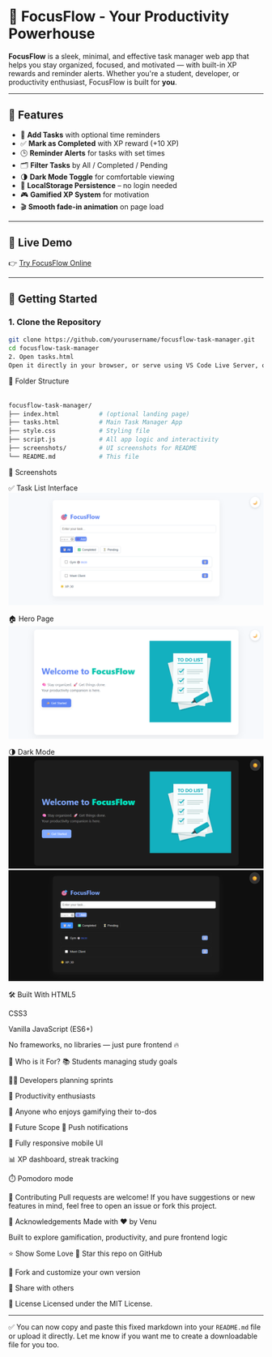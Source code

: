 # 🎯 FocusFlow - Your Productivity Powerhouse

**FocusFlow** is a sleek, minimal, and effective task manager web app that helps you stay organized, focused, and motivated — with built-in XP rewards and reminder alerts. Whether you're a student, developer, or productivity enthusiast, FocusFlow is built for **you**.

---

## 🌟 Features

- 📝 **Add Tasks** with optional time reminders  
- ✅ **Mark as Completed** with XP reward (+10 XP)  
- 🕒 **Reminder Alerts** for tasks with set times  
- 🗂️ **Filter Tasks** by All / Completed / Pending  
- 🌗 **Dark Mode Toggle** for comfortable viewing  
- 💾 **LocalStorage Persistence** – no login needed  
- 🎮 **Gamified XP System** for motivation  
- 🎬 **Smooth fade-in animation** on page load  

---

## 🔗 Live Demo

👉 [Try FocusFlow Online](https://github.com/Venuu07/focusflow-task-manager)

---

## 🚀 Getting Started

### 1. Clone the Repository

```bash
git clone https://github.com/yourusername/focusflow-task-manager.git
cd focusflow-task-manager
2. Open tasks.html
Open it directly in your browser, or serve using VS Code Live Server, or deploy on any static host like GitHub Pages, Netlify, or Vercel.
```

📁 Folder Structure

```bash

focusflow-task-manager/
├── index.html           # (optional landing page)
├── tasks.html           # Main Task Manager App
├── style.css            # Styling file
├── script.js            # All app logic and interactivity
├── screenshots/         # UI screenshots for README
└── README.md            # This file
```
📸 Screenshots

✅ Task List Interface
![Task List](screenshots/task-list.png)

🏠 Hero Page
![Hero page](screenshots/hero-page.png)

🌗 Dark Mode
![Dark Mode-Hero Page](screenshots/hero-page-dm.png)
![Dark Mode Task List](screenshots/task-list-dm.png)



🛠️ Built With
HTML5

CSS3

Vanilla JavaScript (ES6+)

No frameworks, no libraries — just pure frontend 🔥

👤 Who is it For?
📚 Students managing study goals

🧑‍💻 Developers planning sprints

🧠 Productivity enthusiasts

💪 Anyone who enjoys gamifying their to-dos

🔮 Future Scope
🔔 Push notifications

📱 Fully responsive mobile UI

📊 XP dashboard, streak tracking

⏱️ Pomodoro mode

🙌 Contributing
Pull requests are welcome!
If you have suggestions or new features in mind, feel free to open an issue or fork this project.

💖 Acknowledgements
Made with ❤️ by Venu

Built to explore gamification, productivity, and pure frontend logic

⭐ Show Some Love
🌟 Star this repo on GitHub

🔁 Fork and customize your own version

📢 Share with others

📄 License
Licensed under the MIT License.


---

✅ You can now copy and paste this fixed markdown into your `README.md` file or upload it directly. Let me know if you want me to create a downloadable file for you too.
